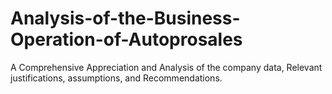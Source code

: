 # Analysis-of-the-Business-Operation-of-Autoprosales
A Comprehensive Appreciation and Analysis of the company data, Relevant justifications, assumptions, and Recommendations.
